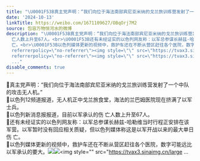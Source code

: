 ```yaml
---
title: "\U0001F53B真主党声明：“我们向位于海法南部宾尼亚米纳的戈兰旅训练营发射了一个中队的攻击无人机。”\U0001F53B以色列12频道报道，无人机正中戈兰旅食堂，海法的兰巴姆医院..."
date: '2024-10-13'
linkTitle: https://weibo.com/1671109627/OBqOrj7M2
source: 包容万物恒河水的微博
description: "\U0001F53B真主党声明：“我们向位于海法南部宾尼亚米纳的戈兰旅训练营发射了一个中队的攻击无人机。”<br>\U0001F53B以色列12频道报道，无人机正中戈兰旅食堂，海法的兰巴姆医院现在挤满了以军士兵。<br>\U0001F53B以色列新消息报报道，目前以军承认的伤
  亡人数上升至67人。<br>\U0001F53B还有未经证实的以色列网友称：以军总参谋长赫兹-哈勒维当时行程正安排在该军营。以军暂时没有回应相关质疑，但以色列媒体称这是以军开战以来的最大单日伤
  亡。<br>\U0001F53B以色列媒体更新的视频中，救护车还在不断从营区赶往各个医院，数字可能远比以军承认的要大。<img style=\"\" src=\"https://tvax3.sinaimg.cn/large/639b1bfbgy1hulcwo5jpwj20zu1aktlo.jpg\"
  referrerpolicy=\"no-referrer\"><img style=\"\" src=\"https://tvax3.sinaimg.cn/large/639b1bfbly1hulcwvbjghj20nk0dc0sx.jpg\"
  referrerpolicy=\"no-referrer\"><img style=\"\" src=\"https://tvax3.sinaimg.cn/large
  ..."
disable_comments: true
---
```

🔻真主党声明：“我们向位于海法南部宾尼亚米纳的戈兰旅训练营发射了一个中队的攻击无人机。”<br>🔻以色列12频道报道，无人机正中戈兰旅食堂，海法的兰巴姆医院现在挤满了以军士兵。<br>🔻以色列新消息报报道，目前以军承认的伤 亡人数上升至67人。<br>🔻还有未经证实的以色列网友称：以军总参谋长赫兹-哈勒维当时行程正安排在该军营。以军暂时没有回应相关质疑，但以色列媒体称这是以军开战以来的最大单日伤 亡。<br>🔻以色列媒体更新的视频中，救护车还在不断从营区赶往各个医院，数字可能远比以军承认的要大。<img style="" src="https://tvax3.sinaimg.cn/large/639b1bfbgy1hulcwo5jpwj20zu1aktlo.jpg" referrerpolicy="no-referrer"><img style="" src="https://tvax3.sinaimg.cn/large/639b1bfbly1hulcwvbjghj20nk0dc0sx.jpg" referrerpolicy="no-referrer"><img style="" src="https://tvax3.sinaimg.cn/large ...